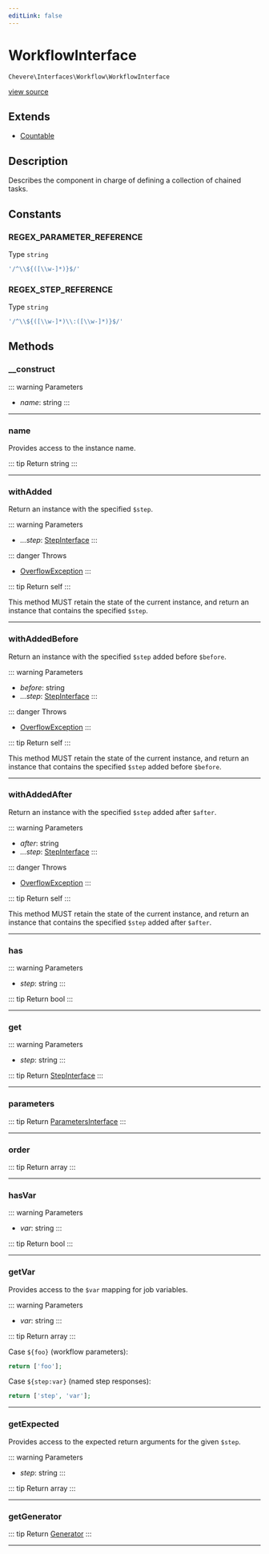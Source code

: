 ```yaml
---
editLink: false
---
```


# WorkflowInterface

`Chevere\Interfaces\Workflow\WorkflowInterface`

[view source](https://github.com/chevere/chevere/blob/main/src/Chevere/Interfaces/Workflow/WorkflowInterface.php)

## Extends

- [Countable](https://www.php.net/manual/class.countable)

## Description

Describes the component in charge of defining a collection of chained tasks.

## Constants

### REGEX_PARAMETER_REFERENCE

Type `string`

```php
'/^\\${([\\w-]*)}$/'
```

### REGEX_STEP_REFERENCE

Type `string`

```php
'/^\\${([\\w-]*)\\:([\\w-]*)}$/'
```

## Methods

### __construct

::: warning Parameters
- *name*: string
:::

---

### name

Provides access to the instance name.

::: tip Return
string
:::

---

### withAdded

Return an instance with the specified `$step`.

::: warning Parameters
- *...step*: [StepInterface](./StepInterface.md)
:::

::: danger Throws
- [OverflowException](../../Exceptions/Core/OverflowException.md) 
:::

::: tip Return
self
:::

This method MUST retain the state of the current instance, and return
an instance that contains the specified `$step`.

---

### withAddedBefore

Return an instance with the specified `$step` added before `$before`.

::: warning Parameters
- *before*: string
- *...step*: [StepInterface](./StepInterface.md)
:::

::: danger Throws
- [OverflowException](../../Exceptions/Core/OverflowException.md) 
:::

::: tip Return
self
:::

This method MUST retain the state of the current instance, and return
an instance that contains the specified `$step` added before `$before`.

---

### withAddedAfter

Return an instance with the specified `$step` added after `$after`.

::: warning Parameters
- *after*: string
- *...step*: [StepInterface](./StepInterface.md)
:::

::: danger Throws
- [OverflowException](../../Exceptions/Core/OverflowException.md) 
:::

::: tip Return
self
:::

This method MUST retain the state of the current instance, and return
an instance that contains the specified `$step` added after `$after`.

---

### has

::: warning Parameters
- *step*: string
:::

::: tip Return
bool
:::

---

### get

::: warning Parameters
- *step*: string
:::

::: tip Return
[StepInterface](./StepInterface.md)
:::

---

### parameters

::: tip Return
[ParametersInterface](../Parameter/ParametersInterface.md)
:::

---

### order

::: tip Return
array
:::

---

### hasVar

::: warning Parameters
- *var*: string
:::

::: tip Return
bool
:::

---

### getVar

Provides access to the `$var` mapping for job variables.

::: warning Parameters
- *var*: string
:::

::: tip Return
array
:::

Case `${foo}` (workflow parameters):

```php
return ['foo'];
```

Case `${step:var}` (named step responses):

```php
return ['step', 'var'];
```

---

### getExpected

Provides access to the expected return arguments for the given `$step`.

::: warning Parameters
- *step*: string
:::

::: tip Return
array
:::

---

### getGenerator

::: tip Return
[Generator](https://www.php.net/manual/class.generator)
:::

---
